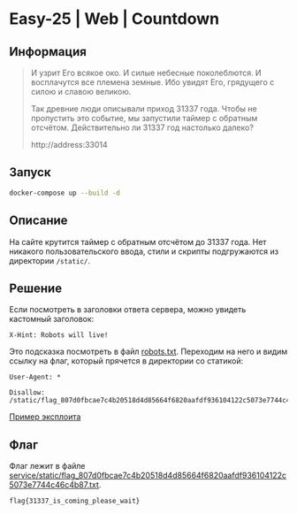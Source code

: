 # Easy-25 | Web | Countdown

## Информация

> И узрит Его всякое око. И силые небесные поколеблются. И восплачутся все племена земные. Ибо увидят Его, грядущего с силою и славою великою.
>
> Так древние люди описывали приход 31337 года. Чтобы не пропустить это событие, мы запустили таймер с обратным отсчётом. Действительно ли 31337 год настолько далеко?
> 
> http://address:33014


## Запуск

```sh
docker-compose up --build -d
```


## Описание

На сайте крутится таймер с обратным отсчётом до 31337 года. Нет никакого пользовательского ввода, стили и скрипты подгружаются из директории `/static/`.


## Решение

Если посмотреть в заголовки ответа сервера, можно увидеть кастомный заголовок:

```
X-Hint: Robots will live!
```

Это подсказка посмотреть в файл [robots.txt](https://ru.wikipedia.org/wiki/Стандарт_исключений_для_роботов). Переходим на него и видим ссылку на флаг, который прячется в директории со статикой:

```
User-Agent: *

Disallow: /static/flag_807d0fbcae7c4b20518d4d85664f6820aafdf936104122c5073e7744c46c4b87.txt
```

[Пример эксплоита](exploit.sh)


## Флаг

Флаг лежит в файле [service/static/flag_807d0fbcae7c4b20518d4d85664f6820aafdf936104122c5073e7744c46c4b87.txt](service/static/flag_807d0fbcae7c4b20518d4d85664f6820aafdf936104122c5073e7744c46c4b87.txt).

`flag{31337_is_coming_please_wait}`
